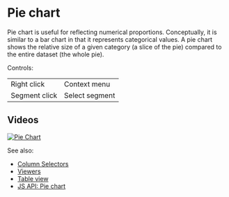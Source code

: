 <!-- TITLE: Pie chart -->
<!-- SUBTITLE: -->

# Pie chart

Pie chart is useful for reflecting numerical proportions. Conceptually, it is similar to a bar chart in that it
represents categorical values. A pie chart shows the relative size of a given category (a slice of the pie) compared to
the entire dataset (the whole pie).

Controls:

|               |                |
|---------------|----------------|
| Right click   | Context menu   |
| Segment click | Select segment |

## Videos

[![Pie Chart](../../uploads/youtube/visualizations2.png "Open on Youtube")](https://www.youtube.com/watch?v=7MBXWzdC0-I&t=1486s)

See also:

* [Column Selectors](column-selectors.md)
* [Viewers](../viewers.md)
* [Table view](../../overview/table-view.md)
* [JS API: Pie chart](https://public.datagrok.ai/js/samples/ui/viewers/types/pie-chart)
